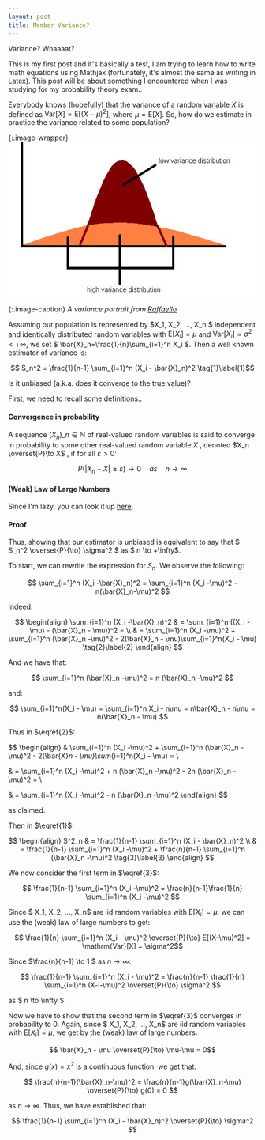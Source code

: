 ```yaml
---
layout: post
title: Member Variance?
---
```


Variance? Whaaaat?

This is my first post and it's basically a test, I am trying to learn how to write math equations using Mathjax (fortunately, it's almost the same as writing in Latex). This post will be about something I encountered when I was studying for my  probability theory exam..

Everybody knows (hopefully) that the variance of a random variable $X$ is defined as $\mathrm{Var}[X]=\mathrm{E}[(X-\mu)^2]$, where $\mu=\mathrm{E}[X]$. So, how do we estimate in practice the variance related to some population?

{:.image-wrapper}
![first image](/assets/variance.jpg)


{:.image-caption}
*A variance portrait from [Raffaello](https://it.wikipedia.org/wiki/Raffaello_Sanzio)*


Assuming our population is represented by $X_1, X_2, ..., X_n $ independent and identically distributed random variables with $\mathrm{E}[X_i]=\mu$ and $\mathrm{Var}[X_i]=\sigma^2 < + \infty$, we set $ \bar{X}\_n=\frac{1}{n}\sum\_{i=1}^n X_i $. Then a well known estimator of variance is:

$$ S_n^2 = \frac{1}{n-1} \sum_{i=1}^n (X_i - \bar{X}_n)^2 \tag{1}\label{1}$$

Is it unbiased (a.k.a. does it converge to the true value)?

First, we need to recall some definitions..

#### Convergence in probability

A sequence $(X_n)\_{n\in \mathbb{N}}$ of real-valued random variables is said to converge in probability to some other real-valued random variable $X$ , denoted $X_n \overset{P}\to X$ , if for all $\varepsilon > 0$:

$$ P(|X_n −X|\geq \varepsilon) \to 0 \quad as \quad n\to \infty $$

#### (Weak) Law of Large Numbers

Since I'm lazy, you can look it up [here](https://en.wikipedia.org/wiki/Law_of_large_numbers#Weak_law).

#### Proof

Thus, showing that our estimator is unbiased is equivalent to say that $ S_n^2 \overset{P}{\to} \sigma^2 $ as $ n \to +\infty$.

To start, we can rewrite the expression for $S_n$. We observe the following:

$$ \sum_{i=1}^n (X_i -\bar{X}_n)^2 = \sum_{i=1}^n (X_i -\mu)^2 - n(\bar{X}_n-\mu)^2 $$

Indeed:

$$
\begin{align}
  \sum_{i=1}^n (X_i -\bar{X}_n)^2 & = \sum_{i=1}^n ((X_i -\mu) - (\bar{X}_n - \mu))^2 = \\
   & = \sum_{i=1}^n (X_i -\mu)^2 + \sum_{i=1}^n (\bar{X}_n -\mu)^2 - 2(\bar{X}_n - \mu)\sum_{i=1}^n(X_i - \mu) \tag{2}\label{2}
\end{align}
$$

And we have that:

$$ \sum_{i=1}^n (\bar{X}_n -\mu)^2 = n (\bar{X}_n -\mu)^2  $$

and:

$$ \sum_{i=1}^n(X_i - \mu) = \sum_{i=1}^n X_i - n\mu = n\bar{X}_n - n\mu = n(\bar{X}_n - \mu) $$ 

Thus in $\eqref{2}$:

$$
\begin{align}
& \sum_{i=1}^n (X_i -\mu)^2 + \sum_{i=1}^n (\bar{X}_n -\mu)^2 - 2(\bar{X}_n - \mu)\sum_{i=1}^n(X_i - \mu) = \\

& = \sum_{i=1}^n (X_i -\mu)^2 + n (\bar{X}_n -\mu)^2 - 2n (\bar{X}_n -\mu)^2 = \\ 

& = \sum_{i=1}^n (X_i -\mu)^2 - n (\bar{X}_n -\mu)^2 
\end{align}
$$

as claimed.

Then in $\eqref{1}$:

$$
\begin{align}
 S^2_n & = \frac{1}{n-1} \sum_{i=1}^n (X_i - \bar{X}_n)^2 \\
   & = \frac{1}{n-1} \sum_{i=1}^n (X_i -\mu)^2 + \frac{n}{n-1} \sum_{i=1}^n (\bar{X}_n -\mu)^2 \tag{3}\label{3}
\end{align}
$$

We now consider the first term in $\eqref{3}$:

$$ \frac{1}{n-1} \sum_{i=1}^n (X_i -\mu)^2 = \frac{n}{n-1}\frac{1}{n} \sum_{i=1}^n (X_i -\mu)^2 $$ 

Since $ X_1, X_2, ..., X_n$ are iid random variables with $\mathrm{E}[X_i]=\mu$, we can use the (weak) law of large numbers to get:

$$ \frac{1}{n} \sum_{i=1}^n (X_i - \mu)^2  \overset{P}{\to} E[(X-\mu)^2] = \mathrm{Var}[X] = \sigma^2$$

Since $\frac{n}{n-1} \to 1 $ as $n \to \infty$:

$$ \frac{1}{n-1} \sum_{i=1}^n (X_i - \mu)^2 = \frac{n}{n-1} \frac{1}{n} \sum_{i=1}^n (X-i-\mu)^2 \overset{P}{\to} \sigma^2 $$

as $ n \to \infty $.

Now we have to show that the second term in $\eqref{3}$ converges in probability to 0.
Again, since $ X_1, X_2, ..., X_n$ are iid random variables with $\mathrm{E}[X_i]=\mu$, we get by the (weak) law of large numbers:

$$ \bar{X}_n - \mu  \overset{P}{\to} \mu-\mu = 0$$

And, since $g(x)=x^2$ is a continuous function, we get that:

$$ \frac{n}{n-1}(\bar{X}_n-\mu)^2 = \frac{n}{n-1}g(\bar{X}_n-\mu) \overset{P}{\to} g(0) = 0 $$

as $n {\to} \infty$. Thus, we have established that:

$$ \frac{1}{n-1} \sum_{i=1}^n (X_i - \bar{X}_n)^2 \overset{P}{\to} \sigma^2 $$
